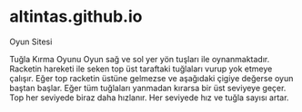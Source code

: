 # altintas.github.io
Oyun Sitesi

Tuğla Kırma Oyunu Oyun sağ ve sol yer yön tuşları ile oynanmaktadır. Racketin hareketi ile seken top üst taraftaki tuğlaları vurup yok etmeye çalışır. Eğer top racketin üstüne gelmezse ve aşağıdaki çigiye değerse oyun baştan başlar. Eğer tüm tuğlaları yanmadan kırarsa bir üst seviyeye geçer. Top her seviyede biraz daha hızlanır. Her seviyede hız ve tuğla sayısı artar.

